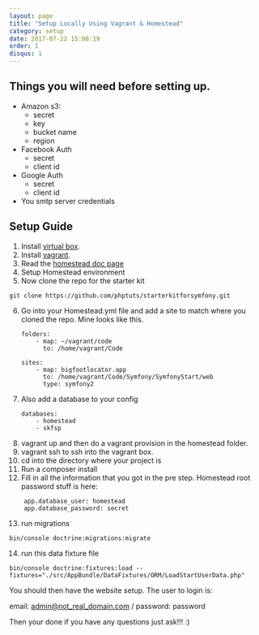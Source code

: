```yaml
---
layout: page
title: "Setup Locally Using Vagrant & Homestead"
category: setup
date: 2017-07-22 15:08:19
order: 1
disqus: 1
---
```


## Things you will need before setting up.

- Amazon s3:
    - secret
    - key
    - bucket name
    - region
- Facebook Auth
    - secret
    - client id
- Google Auth
    - secret
    - client id
- You smtp server credentials

## Setup Guide

1. Install [virtual box]().
2. Install [vagrant]().
3. Read the [homestead doc page](https://laravel.com/docs/5.4/homestead)
4. Setup Homestead environment
5. Now clone the repo for the starter kit
``` 
git clone https://github.com/phptuts/starterkitforsymfony.git
```
6. Go into your Homestead.yml file and add a site to match where you cloned the repo.  Mine looks like this.
    ``` 
    folders:
        - map: ~/vagrant/code
          to: /home/vagrant/Code
    
    sites:
        - map: bigfootlocator.app
          to: /home/vagrant/Code/Symfony/SymfonyStart/web
          type: symfony2
    ```
7. Also add a database to your config
    ``` 
    databases:
        - homestead
        - skfsp
    ```
8. vagrant up and then do a vagrant provision in the homestead folder.
9. vagrant ssh to ssh into the vagrant box.
10. cd into the directory where your project is
11. Run a composer install
12. Fill in all the information that you got in the pre step.  Homestead root password stuff is here:
``` 
    app.database_user: homestead
    app.database_password: secret
```
13. run migrations

``` 
bin/console doctrine:migrations:migrate
```
14. run this data fixture file
``` 
bin/console doctrine:fixtures:load --fixtures="./src/AppBundle/DataFixtures/ORM/LoadStartUserData.php"
```

You should then have the website setup.  The user to login is:

email: admin@not_real_domain.com /
password: password

Then your done if you have any questions just ask!!! :)
